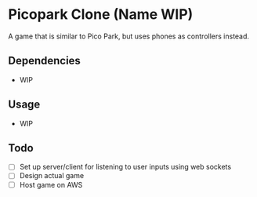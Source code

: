 # Picopark Clone (Name WIP)

A game that is similar to Pico Park, but uses phones as controllers instead.

## Dependencies
- WIP

## Usage
- WIP

## Todo
- [ ] Set up server/client for listening to user inputs using web sockets
- [ ] Design actual game
- [ ] Host game on AWS
